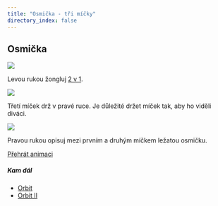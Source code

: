 ```yaml
---
title: "Osmička - tři míčky"
directory_index: false
---
```


## Osmička

![](img/m/micky-3-osmickaa.png)

Levou rukou žongluj <a href="../2/2v1.html" title="Trik se dvěma míčky.">2 v 1</a>.

![](img/m/micky-3-osmickab.png)

Třetí míček drž v pravé ruce. Je důležité držet míček tak, aby ho viděli diváci.

![](img/m/micky-3-osmickac.png)

Pravou rukou opisuj mezi prvním a druhým míčkem ležatou osmičku.

[Přehrát animaci](/animace/weave.html "Animace")


##### Kam dál

- [Orbit](/micky/3/orbit.html "Někdy též nazývaný obtoč")
- [Orbit II](/micky/3/orbit2.html "Dvojitý obtoč")
